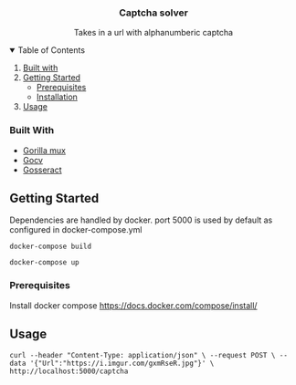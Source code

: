 <!-- PROJECT SHIELDS -->
<!--
*** I'm using markdown "reference style" links for readability.
*** Reference links are enclosed in brackets [ ] instead of parentheses ( ).
*** See the bottom of this document for the declaration of the reference variables
*** for contributors-url, forks-url, etc. This is an optional, concise syntax you may use.
*** https://www.markdownguide.org/basic-syntax/#reference-style-links
-->
  <h3 align="center">Captcha solver</h3>

  <p align="center">
     Takes in a url with alphanumberic captcha  
  </p>
</p>
<!-- TABLE OF CONTENTS -->
<details open="open">
  <summary>Table of Contents</summary>
  <ol>
    <li>
      <a href="#built-with">Built with</a>
    </li>
    <li>
      <a href="#getting-started">Getting Started</a>
      <ul>
        <li><a href="#prerequisites">Prerequisites</a></li>
        <li><a href="#installation">Installation</a></li>
      </ul>
    </li>
    <li><a href="#usage">Usage</a></li>

  </ol>
</details>



### Built With

* [Gorilla mux](https://github.com/gorilla/mux)
* [Gocv](https://github.com/hybridgroup/gocv)
* [Gosseract](https://github.com/otiai10/gosseract)



<!-- GETTING STARTED -->
## Getting Started

Dependencies are handled by docker. port 5000 is used by default as configured in docker-compose.yml

`docker-compose build` 

`docker-compose up`

### Prerequisites

Install docker compose
https://docs.docker.com/compose/install/

<!-- USAGE EXAMPLES -->
## Usage

`curl --header "Content-Type: application/json" \
   --request POST \
   --data '{"Url":"https://i.imgur.com/gxmRseR.jpg"}' \
   http://localhost:5000/captcha`
